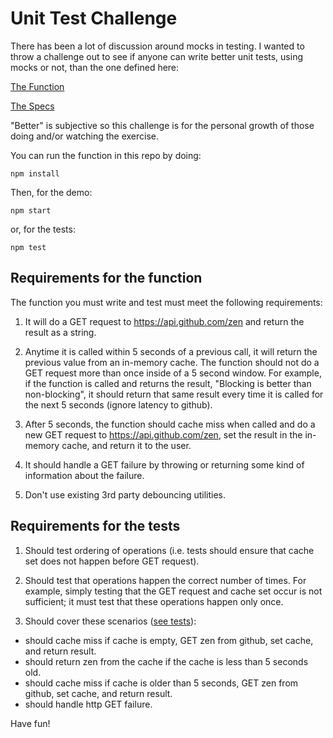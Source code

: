 # Unit Test Challenge

There has been a lot of discussion around mocks in testing.  I wanted to throw a challenge out to see if anyone can write better unit tests, using mocks or not, than the one defined here:

[The Function](https://github.com/orourkedd/unit-test-challenge/blob/master/src/zen.js)

[The Specs](https://github.com/orourkedd/unit-test-challenge/blob/master/src/zen.spec.js)

"Better" is subjective so this challenge is for the personal growth of those doing and/or watching the exercise.

You can run the function in this repo by doing:

```
npm install
```

Then, for the demo:

```
npm start
```

or, for the tests:

```
npm test
```

## Requirements for the function

The function you must write and test must meet the following requirements:

1. It will do a GET request to https://api.github.com/zen and return the result as a string.

2. Anytime it is called within 5 seconds of a previous call, it will return the previous value from an in-memory cache.  The function should not do a GET request more than once inside of a 5 second window.  For example, if the function is called and returns the result, "Blocking is better than non-blocking", it should return that same result every time it is called for the next 5 seconds (ignore latency to github).

3. After 5 seconds, the function should cache miss when called and do a new GET request to https://api.github.com/zen, set the result in the in-memory cache, and return it to the user.

4. It should handle a GET failure by throwing or returning some kind of information about the failure.

5. Don't use existing 3rd party debouncing utilities.

## Requirements for the tests

1. Should test ordering of operations (i.e. tests should ensure that cache set does not happen before GET request).

2. Should test that operations happen the correct number of times.  For example, simply testing that the GET request and cache set occur is not sufficient; it must test that these operations happen only once.

3. Should cover these scenarios ([see tests](https://github.com/orourkedd/unit-test-challenge/blob/master/src/zen.spec.js)):
 * should cache miss if cache is empty, GET zen from github, set cache, and return result.
 * should return zen from the cache if the cache is less than 5 seconds old.
 * should cache miss if cache is older than 5 seconds, GET zen from github, set cache, and return result.
 * should handle http GET failure.

Have fun!
